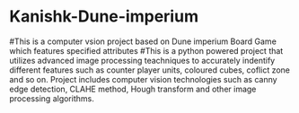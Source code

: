 # Kanishk-Dune-imperium
#This is a computer vsion project based on Dune imperium Board Game which features specified attributes
#This is a python powered project that utilizes advanced image processing teachniques to accurately indentify different features such as counter player units, coloured cubes, coflict zone and so on.
Project includes computer vision technologies such as canny edge detection, CLAHE method, Hough transform and other image processing algorithms.

